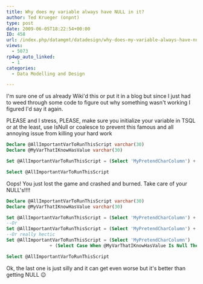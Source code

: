 ```yaml
---
title: Why does my variable always have NULL in it?
author: Ted Krueger (onpnt)
type: post
date: 2009-06-05T18:22:54+00:00
ID: 458
url: /index.php/datamgmt/datadesign/why-does-my-variable-always-have-null-in/
views:
  - 5073
rp4wp_auto_linked:
  - 1
categories:
  - Data Modelling and Design

---
```

I'm sure one of us already Wiki'd this or put it in a blog but since I just had to weed through some code to figure out why something wasn't working I figured I'd say it again.

PLEASE and I stress, PLEASE, make sure you initialize your variable in TSQL or at the least, use IsNull or coalesce to prevent this famous and all annoying issue from killing your hard work

```sql
Declare @AllImportantVarToRunThisScript varchar(30)
Declare @MyVarThatIKnowHasValue varchar(30)

Set @AllImportantVarToRunThisScript = (Select 'MyPretendCharColumn') + @MyVarThatIKnowHasValue

Select @AllImportantVarToRunThisScript
```
Oops! You just lost the game and crashed and burned. Take care of your NULL's!!!!

```sql
Declare @AllImportantVarToRunThisScript varchar(30)
Declare @MyVarThatIKnowHasValue varchar(30)

Set @AllImportantVarToRunThisScript = (Select 'MyPretendCharColumn') + IsNull(@MyVarThatIKnowHasValue,'')
--Or
Set @AllImportantVarToRunThisScript = (Select 'MyPretendCharColumn') + coalesce(@MyVarThatIKnowHasValue,'')
--Or really hectic
Set @AllImportantVarToRunThisScript = (Select 'MyPretendCharColumn') 
				+ (Select Case When @MyVarThatIKnowHasValue Is Null Then '' End)

Select @AllImportantVarToRunThisScript
```
Ok, the last one is just silly and it can get even worse but it's better than getting NULL 😉
